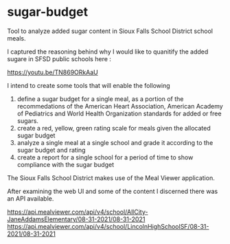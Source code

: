 # sugar-budget
Tool to analyze added sugar content in Sioux Falls School District school meals.

I captured the reasoning behind why I would like to quanitify the added sugare in SFSD public schools here :

https://youtu.be/TN869ORkAaU

I intend to create some tools that will enable the following 
1. define a sugar budget for a single meal, as a portion of the recommedations of the American Heart Association, American Academy of Pediatrics and World Health Organization standards for added or free sugars. 
2. create a red, yellow, green rating scale for meals given the allocated sugar budget
3. analyze a single meal at a single school and grade it according to the sugar budget and rating
4. create a report for a single school for a period of time to show compliance with the sugar budget

The Sioux Falls School District makes use of the Meal Viewer application.

After examining the web UI and some of the content I discerned there was an API available.

https://api.mealviewer.com/api/v4/school/AllCity-JaneAddamsElementary/08-31-2021/08-31-2021
https://api.mealviewer.com/api/v4/school/LincolnHighSchoolSF/08-31-2021/08-31-2021

